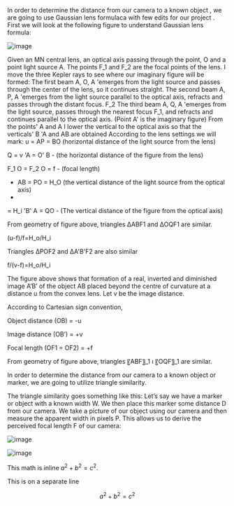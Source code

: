 
In order to determine the distance from our camera to a known object , we are going to use Gaussian  lens formulaca with few edits for our project .
First we will look at the following figure to understand Gaussian  lens formula: 
 
![image](https://user-images.githubusercontent.com/56115477/154123479-3e4ba37a-54d8-4f5d-81f7-894f132fabc6.png)
  
  
Given an MN central lens, an optical axis passing through the point, O and a point light source A.
The points F_1 and F_2 are the focal points of the lens. I move the three Kepler rays to see where our imaginary figure will be formed:
The first beam A, O, A 'emerges from the light source and passes through the center of the lens, so it continues straight.
The second beam A, P, A 'emerges from the light source parallel to the optical axis, refracts and passes through the distant focus. F_2
The third beam A, Q, A 'emerges from the light source, passes through the nearest focus F_1, and refracts and continues parallel to the optical axis. (Point A' is the imaginary figure)
From the points' A and A I lower the vertical to the optical axis so that the verticals' B 'A and AB are obtained
According to the lens settings we will mark:
 u = AP = BO  (horizontal distance of the light source from the lens)
 
Q = v 'A = O' B - (the horizontal distance of the figure from the lens)

  F_1 O = F_2 O = f - (focal length)
  
   - AB = PO = H_O (the vertical distance of the light source from the optical axis)
   - 
 = H_i 'B' A = QO - (The vertical distance of the figure from the optical axis)
  
From geometry of figure above, triangles ΔABF1 and ΔOQF1 are similar. 

 (u-f)/f=H_o/H_i 

Triangles ΔPOF2 and ΔA'B'F2 are also similar 

  f/(v-f)=H_o/H_i    
  
  
  
  The figure above shows that formation of a real, inverted and diminished image A’B’ of the object AB placed beyond the centre of curvature at a distance u from the convex lens. Let v be the image distance. 

According to Cartesian sign convention,

Object distance (OB) = -u

Image distance (OB’) = +v

Focal length (OF1 = OF2) = +f

From geometry of figure above,  triangles  〖ABF〗_1  ו 〖OQF〗_1 are similar. 

 

  
  
  
  
  
  
  
  
  
  
  
  
  
  
  
  In order to determine the distance from our camera to a known object or marker, we are going to utilize triangle similarity.

The triangle similarity goes something like this: Let’s say we have a marker or object with a known width W. We then place this marker some distance D from our camera. We take a picture of our object using our camera and then measure the apparent width in pixels P. This allows us to derive the perceived focal length F of our camera:



![image](https://user-images.githubusercontent.com/56115477/154845117-cbdf00a6-925d-4265-a3ec-b6da45ac729e.png)




![image](https://user-images.githubusercontent.com/56115477/154443892-c8443a8d-e274-4c95-8071-50e83e549bda.png)



This math is inline $`a^2+b^2=c^2`$.

This is on a separate line

```math
a^2+b^2=c^2
```

